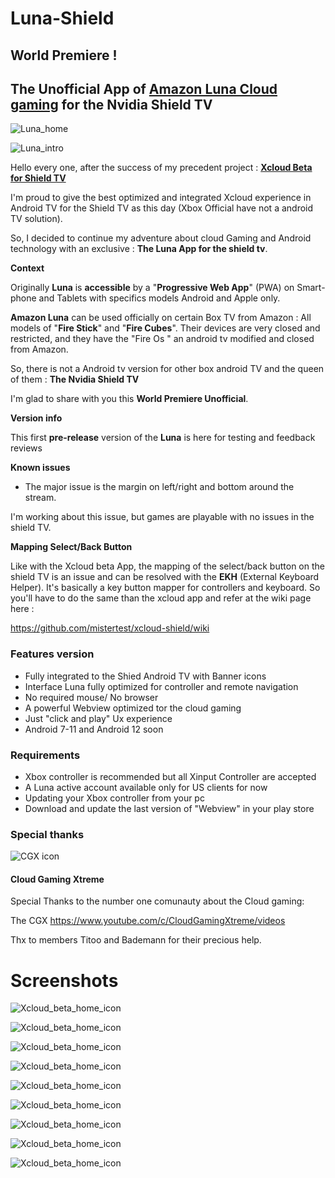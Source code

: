 # Luna-Shield 



## World Premiere !

## The Unofficial App of <u>Amazon Luna Cloud gaming</u> for the Nvidia Shield TV

![Luna_home](https://github.com/mistertest/luna-shield/blob/main/images/luna_home1.png)

![Luna_intro](https://github.com/mistertest/luna-shield/blob/main/images/luna_int6.png)






Hello every one, after the success of my precedent project : 
**[Xcloud Beta for Shield TV](https://github.com/mistertest/xcloud-shield)**

I'm proud to give the best optimized and integrated Xcloud experience in Android TV for the Shield TV as this day (Xbox Official have not a android TV solution).

So, I decided to continue my adventure about cloud Gaming and Android technology with an exclusive : **The Luna App for the shield tv**.





**Context**

Originally **Luna** is **accessible** by a "**Progressive Web App**" (PWA) on Smart-phone and Tablets with specifics models Android and Apple only. 

**Amazon Luna** can be used officially on certain Box TV from Amazon : All models of "**Fire Stick**" and "**Fire Cubes**". 
Their devices are very closed and restricted, and they have the "Fire Os " an android tv modified and closed from Amazon.

So, there is not a Android tv version for other box android TV and the queen of them : **The Nvidia Shield TV**

I'm glad to share with you this **World Premiere Unofficial**.





**Version info**

This first **pre-release** version of the **Luna** is here for testing and feedback reviews





**Known issues**

- The major issue is the margin on left/right and bottom around the stream. 

I'm working about this issue, but games are playable with no issues in the shield TV.



**Mapping Select/Back Button**

Like with the Xcloud beta App, the mapping of the select/back button on the shield TV is an issue and can be resolved with the **EKH** (External Keyboard Helper). It's basically a key button mapper for controllers and keyboard. So you'll have to do the same than the xcloud app and refer at the wiki page here :

 https://github.com/mistertest/xcloud-shield/wiki
 
 
 
 ### **Features version**

- Fully integrated to the Shied Android TV with Banner icons
- Interface Luna fully optimized for controller and remote navigation 
- No required mouse/ No browser
- A powerful Webview optimized tor the cloud gaming 
- Just "click and play"  Ux experience
- Android 7-11 and Android 12 soon



### Requirements 

- Xbox controller is recommended but all Xinput Controller are accepted
- A Luna active account available only for US clients for now
- Updating your Xbox controller from your pc
- Download and update the last version of "Webview" in your play store 
 
 
 ### Special thanks
 
 ![CGX icon](https://github.com/mistertest/luna-shield/blob/main/images/unnamed.jpg)
 
 
 #### Cloud Gaming Xtreme
 
 Special Thanks to the number one comunauty about the Cloud gaming:
 
 The CGX 
 https://www.youtube.com/c/CloudGamingXtreme/videos
 
 Thx to members Titoo and Bademann  for their precious help.
 
 
 
 # **Screenshots**
 
 
 ![Xcloud_beta_home_icon](https://github.com/mistertest/luna-shield/blob/main/images/luna_int5.png)
 
 ![Xcloud_beta_home_icon](https://github.com/mistertest/luna-shield/blob/main/images/luna_int1.png)
 
 ![Xcloud_beta_home_icon](https://github.com/mistertest/luna-shield/blob/main/images/luna_int3.png)
 
 ![Xcloud_beta_home_icon](https://github.com/mistertest/luna-shield/blob/main/images/luna_int7.png)
 
 ![Xcloud_beta_home_icon](https://github.com/mistertest/luna-shield/blob/main/images/luna_game2.png)
 
 ![Xcloud_beta_home_icon](https://github.com/mistertest/luna-shield/blob/main/images/luna_game3.png)
 
 ![Xcloud_beta_home_icon](https://github.com/mistertest/luna-shield/blob/main/images/luna_game4.png)
 
 ![Xcloud_beta_home_icon](https://github.com/mistertest/luna-shield/blob/main/images/luna_game5.png)
 
 ![Xcloud_beta_home_icon](https://github.com/mistertest/luna-shield/blob/main/images/luna_game6.png)
